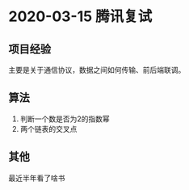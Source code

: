 # 2020-03-15 腾讯复试
## 项目经验
主要是关于通信协议，数据之间如何传输、前后端联调。
## 算法
1. 判断一个数是否为2的指数幂
2. 两个链表的交叉点
## 其他
最近半年看了啥书